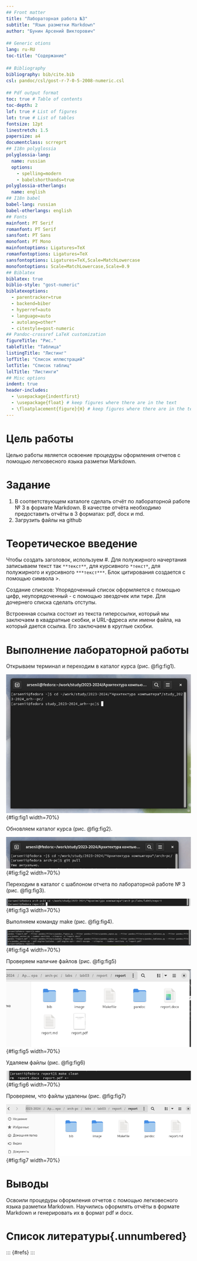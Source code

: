 ```yaml
---
## Front matter
title: "Лабораторная работа №3"
subtitle: "Язык разметки Markdown"
author: "Бунин Арсений Викторович"

## Generic otions
lang: ru-RU
toc-title: "Содержание"

## Bibliography
bibliography: bib/cite.bib
csl: pandoc/csl/gost-r-7-0-5-2008-numeric.csl

## Pdf output format
toc: true # Table of contents
toc-depth: 2
lof: true # List of figures
lot: true # List of tables
fontsize: 12pt
linestretch: 1.5
papersize: a4
documentclass: scrreprt
## I18n polyglossia
polyglossia-lang:
  name: russian
  options:
	- spelling=modern
	- babelshorthands=true
polyglossia-otherlangs:
  name: english
## I18n babel
babel-lang: russian
babel-otherlangs: english
## Fonts
mainfont: PT Serif
romanfont: PT Serif
sansfont: PT Sans
monofont: PT Mono
mainfontoptions: Ligatures=TeX
romanfontoptions: Ligatures=TeX
sansfontoptions: Ligatures=TeX,Scale=MatchLowercase
monofontoptions: Scale=MatchLowercase,Scale=0.9
## Biblatex
biblatex: true
biblio-style: "gost-numeric"
biblatexoptions:
  - parentracker=true
  - backend=biber
  - hyperref=auto
  - language=auto
  - autolang=other*
  - citestyle=gost-numeric
## Pandoc-crossref LaTeX customization
figureTitle: "Рис."
tableTitle: "Таблица"
listingTitle: "Листинг"
lofTitle: "Список иллюстраций"
lotTitle: "Список таблиц"
lolTitle: "Листинги"
## Misc options
indent: true
header-includes:
  - \usepackage{indentfirst}
  - \usepackage{float} # keep figures where there are in the text
  - \floatplacement{figure}{H} # keep figures where there are in the text
---
```


# Цель работы

Целью работы является освоение процедуры оформления отчетов с помощью легковесного
языка разметки Markdown.

# Задание

1. В соответствующем каталоге сделать отчёт по лабораторной работе № 3 в формате
Markdown. В качестве отчёта необходимо предоставить отчёты в 3 форматах: pdf, docx
и md.
2. Загрузить файлы на github

# Теоретическое введение

Чтобы создать заголовок, используем #. Для полужирного начертания записываем текст так `**текст**`, для курсивного `*текст*`, для полужирного и курсивного `***текст***`.
Блок цитирования создается с помощью символа >.

Создание списков:
Упорядоченный список оформляется с помощью цифр, неупорядоченный - с помощью звездочек или тире. Для дочернего списка сделать отступы.

Встроенная ссылка состоит из текста гиперссылки, который мы заключаем в квадратные скобки, и URL-фдреса или имени файла, на который дается ссылка. Его заключаем в круглые скобки.

# Выполнение лабораторной работы

Открываем терминал и переходим в каталог курса (рис. @fig:fig1).

![Каталог курса](image/img2.png){#fig:fig1 width=70%}

Обновляем каталог курса (рис. @fig:fig2).

![Обновление каталога курса](image/img2-1.png){#fig:fig2 width=70%}

Переходим в каталог с шаблоном отчета по лабораторной работе № 3 (рис. @fig:fig3).

![Каталог с шаблоном отчета](image/img3.png){#fig:fig3 width=70%}

Выполняем команду make (рис. @fig:fig4).

![Kомандa make](image/img4.png){#fig:fig4 width=70%}

Проверяем наличие файлов (рис. @fig:fig5)

![Каталог ](image/img4-1.png){#fig:fig5 width=70%}

Удаляем файлы  (рис. @fig:fig6)

![Удаление ](image/img5.png){#fig:fig6 width=70%}

Проверяем, что файлы удалены  (рис. @fig:fig7)

![Файлы удалены ](image/img5-1.png){#fig:fig7 width=70%}

# Выводы

Освоили процедуры оформления отчетов с помощью легковесного языка разметки Markdown. Научились оформлять отчёты в формате Markdown и генерировать их в формат pdf и docx.

# Список литературы{.unnumbered}

::: {#refs}
:::
